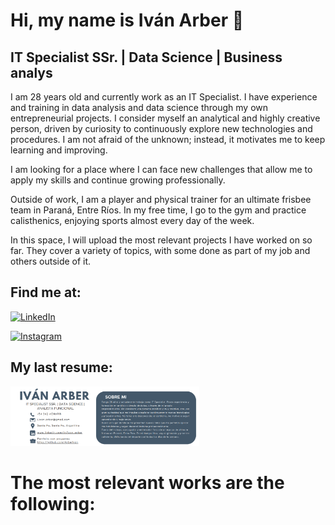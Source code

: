 # Hi, my name is Iván Arber 👋
## IT Specialist SSr. | Data Science | Business analys
I am 28 years old and currently work as an IT Specialist. I have experience and training in data analysis and data science through my own entrepreneurial projects. I consider myself an analytical and highly creative person, driven by curiosity to continuously explore new technologies and procedures. I am not afraid of the unknown; instead, it motivates me to keep learning and improving.

I am looking for a place where I can face new challenges that allow me to apply my skills and continue growing professionally.

Outside of work, I am a player and physical trainer for an ultimate frisbee team in Paraná, Entre Ríos. In my free time, I go to the gym and practice calisthenics, enjoying sports almost every day of the week.

In this space, I will upload the most relevant projects I have worked on so far. They cover a variety of topics, with some done as part of my job and others outside of it.

## Find me at:

[![LinkedIn](https://img.shields.io/badge/LinkedIn-Ivan_Arber-0077B5?style=for-the-badge&logo=linkedin&logoColor=white&labelColor=101010)](https://www.linkedin.com/in/ivan-arber)

[![Instagram](https://img.shields.io/badge/Instagram-@ivan_arber-E4405F?style=for-the-badge&logo=instagram&logoColor=white&labelColor=101010)](https://www.instagram.com/ivan_arber?igsh=YTBpMmE2c2hoZnhk)

## My last resume:

<a href="https://github.com/ArberIvan/CV-Arber_Ivan/blob/04bd56638259065f56e848a9acde3c617de2d2a6/ARBER%2CIV%C3%81N.pdf"><img src="https://github.com/ArberIvan/ArberIvan/blob/main/cv_image.png" style="height: 60%; width:60%;"/></a>

# The most relevant works are the following:

<!--
**ArberIvan/ArberIvan** is a ✨ _special_ ✨ repository because its `README.md` (this file) appears on your GitHub profile.

Here are some ideas to get you started:

- 🔭 I’m currently working on ...
- 🌱 I’m currently learning ...
- 👯 I’m looking to collaborate on ...
- 🤔 I’m looking for help with ...
- 💬 Ask me about ...
- 📫 How to reach me: ...
- 😄 Pronouns: ...
- ⚡ Fun fact: ...
-->
